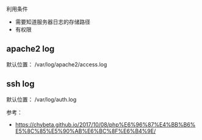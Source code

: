 利用条件
- 需要知道服务器日志的存储路径
- 有权限

## apache2 log
默认位置：
	 /var/log/apache2/access.log

## ssh log
默认位置：
	/var/log/auth.log


参考：
- https://chybeta.github.io/2017/10/08/php%E6%96%87%E4%BB%B6%E5%8C%85%E5%90%AB%E6%BC%8F%E6%B4%9E/